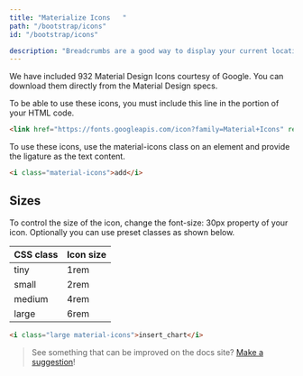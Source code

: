 ```yaml
---
title: "Materialize Icons	"
path: "/bootstrap/icons"
id: "/bootstrap/icons"

description: "Breadcrumbs are a good way to display your current location. This is usually used when you have multiple layers of content."
---
```


We have included 932 Material Design Icons courtesy of Google. You can download them directly from the Material Design specs.

To be able to use these icons, you must include this line in the <head>portion of your HTML code.

```html
<link href="https://fonts.googleapis.com/icon?family=Material+Icons" rel="stylesheet">
```

To use these icons, use the material-icons class on an element and provide the ligature as the text content.

```html
<i class="material-icons">add</i>
```

## Sizes

To control the size of the icon, change the font-size: 30px property of your icon. Optionally you can use preset classes as shown below.

| CSS class  | Icon size |
|--------|-----------|
| tiny   | 1rem      |
| small  | 2rem      |
| medium | 4rem      |
| large  | 6rem      |

```html
<i class="large material-icons">insert_chart</i>
```

>See something that can be improved on the docs site? [Make a suggestion](/programs/edit-the-doc-site.html)!

